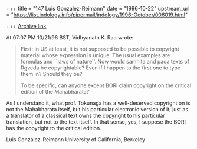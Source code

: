 +++
title = "147 Luis Gonzalez-Reimann"
date = "1996-10-22"
upstream_url = "https://list.indology.info/pipermail/indology/1996-October/006019.html"

+++
[Archive link](https://list.indology.info/pipermail/indology/1996-October/006019.html)

At 07:07 PM 10/21/96 BST, Vidhyanath K. Rao wrote:


>First: In US at least, it is not supposed to be possible to copyright
>material whose expression is unique. The usual examples are formulas
>and ``laws of nature''. Now would samhita and pada texts of Rgveda be
>copyrightable? Even if I happen to the first one to type them in?
>Should they be?
>
>To be specific, can anyone except BORI claim copyright on the critical
>edition of the Mahabharata?

As I understand it, what prof. Tokunaga has a well-deserved copyright on is
not the Mahabharata itself, but his particular electronic version of it;
just as a translator of a classical text owns the copyright to his
particular translation, but not to the text itself.  In that sense, yes, I
suppose the BORI has the copyright to the critical edition.


Luis Gonzalez-Reimann
University of California, Berkeley





